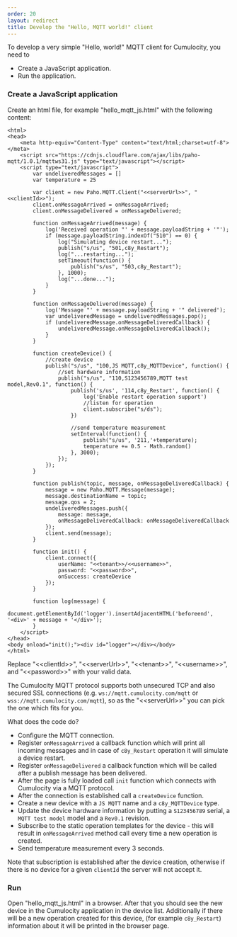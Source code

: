 ```yaml
---
order: 20
layout: redirect
title: Develop the "Hello, MQTT world!" client
---
```


To develop a very simple "Hello, world!" MQTT client for Cumulocity, you need to

* Create a JavaScript application.
* Run the application.
    
### Create a JavaScript application

Create an html file, for example "hello_mqtt_js.html" with the following content:

    <html>
    <head>
        <meta http-equiv="Content-Type" content="text/html;charset=utf-8"></meta>
        <script src="https://cdnjs.cloudflare.com/ajax/libs/paho-mqtt/1.0.1/mqttws31.js" type="text/javascript"></script>
        <script type="text/javascript">
            var undeliveredMessages = []           
            var temperature = 25
    
            var client = new Paho.MQTT.Client("<<serverUrl>>", "<<clientId>>");
            client.onMessageArrived = onMessageArrived;
            client.onMessageDelivered = onMessageDelivered;
    
            function onMessageArrived(message) {
                log('Received operation "' + message.payloadString + '"');
                if (message.payloadString.indexOf("510") == 0) {
                    log("Simulating device restart...");
                    publish("s/us", "501,c8y_Restart");
                    log("...restarting...");
                    setTimeout(function() {
                        publish("s/us", "503,c8y_Restart");
                    }, 1000);
                    log("...done...");
                }
            }
    
            function onMessageDelivered(message) {
                log('Message "' + message.payloadString + '" delivered');
                var undeliveredMessage = undeliveredMessages.pop();
                if (undeliveredMessage.onMessageDeliveredCallback) {
                    undeliveredMessage.onMessageDeliveredCallback();
                }
            }
    
            function createDevice() {
                //create device
                publish("s/us", "100,JS MQTT,c8y_MQTTDevice", function() {
                    //set hardware information
                    publish("s/us", "110,S123456789,MQTT test model,Rev0.1", function() {
                        publish('s/us', '114,c8y_Restart', function() { 
                            log('Enable restart operation support') 
                            //listen for operation
                            client.subscribe("s/ds");
                        })
                       
                        //send temperature measurement
                        setInterval(function() {
                            publish("s/us", '211,'+temperature);
                            temperature += 0.5 - Math.random()
                        }, 3000);
                    });
                });
            }
    
            function publish(topic, message, onMessageDeliveredCallback) {
                message = new Paho.MQTT.Message(message);
                message.destinationName = topic;
                message.qos = 2;
                undeliveredMessages.push({
                    message: message,
                    onMessageDeliveredCallback: onMessageDeliveredCallback
                });
                client.send(message);
            }
    
            function init() {
                client.connect({
                    userName: "<<tenant>>/<<username>>",
                    password: "<<password>>",
                    onSuccess: createDevice
                });
            }
    
            function log(message) {
                document.getElementById('logger').insertAdjacentHTML('beforeend', '<div>' + message + '</div>');
            }
        </script>
    </head>
    <body onload="init();"><div id="logger"></div></body>
    </html>
    
Replace "&lt;&lt;clientId&gt;&gt;", "&lt;&lt;serverUrl&gt;&gt;", "&lt;&lt;tenant&gt;&gt;", "&lt;&lt;username&gt;&gt;", and "&lt;&lt;password&gt;&gt;" with your valid data.

The Cumulocity MQTT protocol supports both unsecured TCP and also secured SSL connections (e.g. ``ws://mqtt.cumulocity.com/mqtt`` or ``wss://mqtt.cumulocity.com/mqtt``), so as the "&lt;&lt;serverUrl&gt;&gt;" you can pick the one which fits for you.

What does the code do?

-   Configure the MQTT connection.
-   Register ``onMessageArrived`` a callback function which will print all incoming messages and in case of ``c8y_Restart`` operation it will simulate a device restart.
-   Register ``onMessageDelivered`` a callback function which will be called after a publish message has been delivered.
-   After the page is fully loaded call ``init`` function which connects with Cumulocity via a MQTT protocol.
-   After the connection is established call a ``createDevice`` function.
-   Create a new device with a ``JS MQTT`` name and a ``c8y_MQTTDevice`` type.
-   Update the device hardware information by putting  a ``S123456789`` serial, a ``MQTT test model`` model and a ``Rev0.1`` revision.
-   Subscribe to the static operation templates for the device - this will result in ``onMessageArrived`` method call every time a new operation is created.
-   Send temperature measurement every 3 seconds.

Note that subscription is established after the device creation, otherwise if there is no device for a given ``clientId`` the server will not accept it.

### Run

Open "hello_mqtt_js.html" in a browser. After that you should see the new device in the Cumulocity application in the device list.
Additionally if there will be a new operation created for this device, (for example ``c8y_Restart``) information about it will be printed in the browser page.